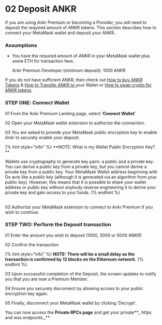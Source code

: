 # 02 Deposit ANKR

If you are using Ankr Premium or becoming a Provider, you will need to deposit the required amount of ANKR tokens. This section describes how to connect your MetaMask wallet and deposit your ANKR.&#x20;

### Assumptions

- You have the required amount of ANKR in your MetaMask wallet plus some ETH for transaction fees.&#x20;

  Ankr Premium Developer (minimum deposit): 1000 ANKR&#x20;

If you do not have sufficient ANKR, then check out [How to buy ANKR Tokens](01-get-ready/how-to-buy-ankr-tokens.md) & [How to Transfer ANKR to ](01-get-ready/how-to-transfer-ankr-tokens-to-your-wallet.md)your Wallet or [How to swap crypto for ANKR tokens](01-get-ready/how-to-swap-assets-for-ankr-tokens.md).&#x20;

### STEP ONE: Connect Wallet&#x20;

01 From the Ankr Premium Landing page, select ‘**Connect Wallet**’

02 Open your MetaMask wallet extension to authorize the connection.&#x20;

03 You are asked to provide your MetaMask public encryption key to enable Ankr to securely enable your deposit.&#x20;

{% hint style="info" %}
**NOTE: What is my Wallet Public Encryption Key? **

Wallets use cryptography to generate key pairs: a public and a private key. You can derive a public key from a private key, but you cannot derive a private key from a public key. Your MetaMask Wallet address beginning with Ox acts like a public key (although it is generated via an algorithm from your public key). However, this means that it is possible to share your wallet address or public key without anybody reverse engineering it to derive your private key and gain access to your funds.
{% endhint %}

\
03 Authorize your MetaMask extension to connect to Ankr Premium if you wish to continue.&#x20;

### STEP TWO: Perform the Deposit transaction&#x20;

01 Enter the amount you wish to deposit (1000, 3000 or 5000 ANKR)&#x20;

02 Confirm the transaction&#x20;

{% hint style="info" %}
**NOTE: There will be a small delay as the transaction is confirmed by 12 blocks on the Ethereum network.**
{% endhint %}

&#x20;03 Upon successful completion of the Deposit, the screen updates to notify you that you are now a Premium Member.&#x20;

04 Ensure you securely disconnect by allowing access to your public encryption key again.&#x20;

05 Finally, disconnect your MetaMask wallet by clicking ‘Decrypt’.&#x20;

You can now access the **Private RPCs page** and get your private**_ https and wss endpoints._**&#x20;

###
